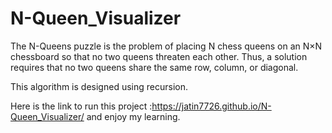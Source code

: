 # N-Queen_Visualizer

The N-Queens puzzle is the problem of placing N chess queens on an N×N chessboard so that no two queens threaten each other. Thus, a solution requires that no two queens share the same row, column, or diagonal.

This algorithm is designed using recursion.

Here is the link to run this project :https://jatin7726.github.io/N-Queen_Visualizer/ and enjoy my learning.
